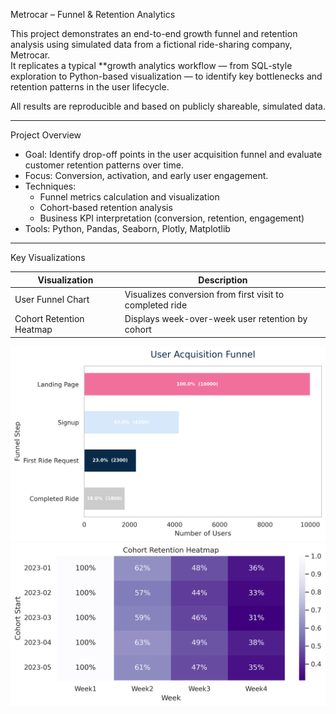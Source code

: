 Metrocar – Funnel & Retention Analytics

This project demonstrates an end-to-end growth funnel and retention analysis using simulated data from a fictional ride-sharing company, Metrocar.  
It replicates a typical **growth analytics workflow — from SQL-style exploration to Python-based visualization — to identify key bottlenecks and retention patterns in the user lifecycle.

All results are reproducible and based on publicly shareable, simulated data.

---

Project Overview

- Goal: Identify drop-off points in the user acquisition funnel and evaluate customer retention patterns over time.  
- Focus: Conversion, activation, and early user engagement.  
- Techniques:  
  - Funnel metrics calculation and visualization  
  - Cohort-based retention analysis  
  - Business KPI interpretation (conversion, retention, engagement)  
- Tools: Python, Pandas, Seaborn, Plotly, Matplotlib

---

Key Visualizations

| Visualization | Description |
|----------------|-------------|
| User Funnel Chart | Visualizes conversion from first visit to completed ride |
| Cohort Retention Heatmap | Displays week-over-week user retention by cohort |

![Funnel Chart](reports/funnel_plot.png)
![Retention Heatmap](reports/retention_heatmap.png)
